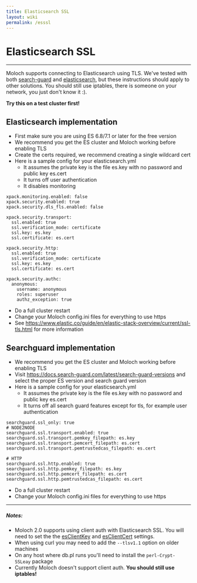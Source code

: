 ```yaml
---
title: Elasticsearch SSL
layout: wiki
permalink: /esssl
---
```


<div class="full-height-and-width-container with-footer p-3" markdown="1">

# Elasticsearch SSL

---

Moloch supports connecting to Elasticsearch using TLS.  We've tested with both [search-guard](https://search-guard.com) and [elasticsearch](https://www.elastic.co/guide/en/elastic-stack-overview/current/ssl-tls.html), but these instructions should apply to other solutions.  You should still use iptables, there is someone on your network, you just don't know it :).

**Try this on a test cluster first!**


## Elasticsearch implementation

* First make sure you are using ES 6.8/7.1 or later for the free version
* We recommend you get the ES cluster and Moloch working before enabling TLS
* Create the certs required, we recommend creating a single wildcard cert
* Here is a sample config for your elasticsearch.yml
  * It assumes the private key is the file es.key with no password and public key es.cert
  * It turns off user authentication
  * It disables monitoring

```
xpack.monitoring.enabled: false
xpack.security.enabled: true
xpack.security.dls_fls.enabled: false

xpack.security.transport:
  ssl.enabled: true
  ssl.verification_mode: certificate
  ssl.key: es.key
  ssl.certificate: es.cert

xpack.security.http:
  ssl.enabled: true
  ssl.verification_mode: certificate
  ssl.key: es.key
  ssl.certificate: es.cert

xpack.security.authc:
  anonymous:
    username: anonymous
    roles: superuser
    authz_exception: true
```

* Do a full cluster restart
* Change your Moloch config.ini files for everything to use https
* See https://www.elastic.co/guide/en/elastic-stack-overview/current/ssl-tls.html for more information


## Searchguard implementation

* We recommend you get the ES cluster and Moloch working before enabling TLS
* Visit https://docs.search-guard.com/latest/search-guard-versions and select the proper ES version and search guard version
* Here is a sample config for your elasticsearch.yml
  * It assumes the private key is the file es.key with no password and public key es.cert
  * It turns off all search guard features except for tls, for example user authentication

```
searchguard.ssl_only: true
# NODE2NODE
searchguard.ssl.transport.enabled: true
searchguard.ssl.transport.pemkey_filepath: es.key
searchguard.ssl.transport.pemcert_filepath: es.cert
searchguard.ssl.transport.pemtrustedcas_filepath: es.cert

# HTTP
searchguard.ssl.http.enabled: true
searchguard.ssl.http.pemkey_filepath: es.key
searchguard.ssl.http.pemcert_filepath: es.cert
searchguard.ssl.http.pemtrustedcas_filepath: es.cert
```

* Do a full cluster restart
* Change your Moloch config.ini files for everything to use https


---

##### Notes:

* Moloch 2.0 supports using client auth with Elasticsearch SSL.  You will need to set the the <a href="/settings#esclientkey">esClientKey</a> and <a href="/settings#esclientcert">esClientCert</a> settings.
* When using curl you may need to add the ```--tlsv1.1``` option on older machines
* On any host where db.pl runs you'll need to install the ```perl-Crypt-SSLeay``` package
* Currently Moloch doesn't support client auth. **You should still use iptables!**

</div>
